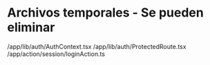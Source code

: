 # Archivos temporales - Se pueden eliminar
/app/lib/auth/AuthContext.tsx
/app/lib/auth/ProtectedRoute.tsx
/app/action/session/loginAction.ts
